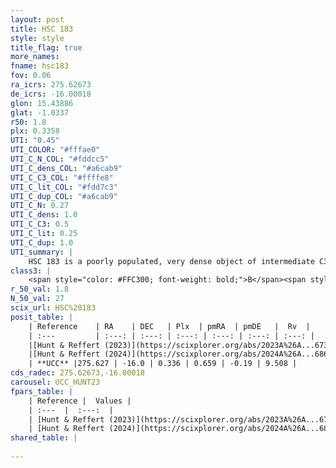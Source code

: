 ```yaml
---
layout: post
title: HSC 183
style: style
title_flag: true
more_names: 
fname: hsc183
fov: 0.06
ra_icrs: 275.62673
de_icrs: -16.00018
glon: 15.43886
glat: -1.0337
r50: 1.8
plx: 0.3358
UTI: "0.45"
UTI_COLOR: "#fffae0"
UTI_C_N_COL: "#fddcc5"
UTI_C_dens_COL: "#a6cab9"
UTI_C_C3_COL: "#ffffe8"
UTI_C_lit_COL: "#fdd7c3"
UTI_C_dup_COL: "#a6cab9"
UTI_C_N: 0.27
UTI_C_dens: 1.0
UTI_C_C3: 0.5
UTI_C_lit: 0.25
UTI_C_dup: 1.0
UTI_summary: |
    HSC 183 is a poorly populated, very dense object of intermediate C3 quality. It was recently reported in the literature.
class3: |
    <span style="color: #FFC300; font-weight: bold;">B</span><span style="color: #FFC300; font-weight: bold;">B</span>
r_50_val: 1.8
N_50_val: 27
scix_url: HSC%20183
posit_table: |
    | Reference    | RA    | DEC   | Plx  | pmRA  | pmDE   |  Rv  |
    | :---         | :---: | :---: | :---: | :---: | :---: | :---: |
    |[Hunt & Reffert (2023)](https://scixplorer.org/abs/2023A%26A...673A.114H) | 275.638 | -16.003 | 0.329 | 0.66 | -0.228 | 8.092 |
    |[Hunt & Reffert (2024)](https://scixplorer.org/abs/2024A%26A...686A..42H) | 275.638 | -16.003 | 0.329 | 0.66 | -0.228 | 8.092 |
    | **UCC** |275.627 | -16.0 | 0.336 | 0.659 | -0.19 | 9.508 | 
cds_radec: 275.62673,-16.00018
carousel: UCC_HUNT23
fpars_table: |
    | Reference |  Values |
    | :---  |  :---:  |
    | [Hunt & Reffert (2023)](https://scixplorer.org/abs/2023A%26A...673A.114H) | `AV50=4.752, diffAV50=1.964, MOD50=12.267, logAge50=8.034` |
    | [Hunt & Reffert (2024)](https://scixplorer.org/abs/2024A%26A...686A..42H) | `MassJ=476.773` |
shared_table: |
    
---
```

